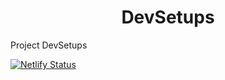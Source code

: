 <h1 align="center">
  DevSetups
</h1>

Project DevSetups

[![Netlify Status](https://api.netlify.com/api/v1/badges/26f62c2e-0065-4ca5-970b-e45c302a2643/deploy-status)](https://app.netlify.com/sites/devsetups/deploys)
